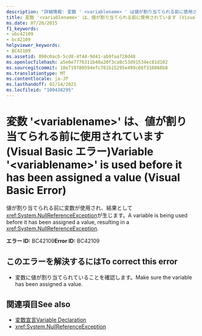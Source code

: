 ```yaml
---
description: "詳細情報: 変数 ' <variablename> ' は値が割り当てられる前に使用されています (Visual Basic エラー)"
title: 変数 '<variablename>' は、値が割り当てられる前に使用されています (Visual Basic エラー)
ms.date: 07/20/2015
f1_keywords:
- vbc42109
- bc42109
helpviewer_keywords:
- BC42109
ms.assetid: 890c0acb-5cd8-4f44-9d41-ab9faa728d48
ms.openlocfilehash: a5e6e7776311b48a20f3ca8c53d91534ec81d102
ms.sourcegitcommit: 10e719780594efc781b15295e499c66f316068b8
ms.translationtype: MT
ms.contentlocale: ja-JP
ms.lasthandoff: 02/14/2021
ms.locfileid: "100438295"
---
```

# <a name="variable-variablename-is-used-before-it-has-been-assigned-a-value-visual-basic-error"></a><span data-ttu-id="16e5d-103">変数 '\<variablename>' は、値が割り当てられる前に使用されています (Visual Basic エラー)</span><span class="sxs-lookup"><span data-stu-id="16e5d-103">Variable '\<variablename>' is used before it has been assigned a value (Visual Basic Error)</span></span>

<span data-ttu-id="16e5d-104">値が割り当てられる前に変数が使用され、結果として <xref:System.NullReferenceException>が生じます。</span><span class="sxs-lookup"><span data-stu-id="16e5d-104">A variable is being used before it has been assigned a value, resulting in a <xref:System.NullReferenceException>.</span></span>  
  
 <span data-ttu-id="16e5d-105">**エラー ID:** BC42109</span><span class="sxs-lookup"><span data-stu-id="16e5d-105">**Error ID:** BC42109</span></span>  
  
## <a name="to-correct-this-error"></a><span data-ttu-id="16e5d-106">このエラーを解決するには</span><span class="sxs-lookup"><span data-stu-id="16e5d-106">To correct this error</span></span>  
  
- <span data-ttu-id="16e5d-107">変数に値が割り当てられていることを確認します。</span><span class="sxs-lookup"><span data-stu-id="16e5d-107">Make sure the variable has been assigned a value.</span></span>  
  
## <a name="see-also"></a><span data-ttu-id="16e5d-108">関連項目</span><span class="sxs-lookup"><span data-stu-id="16e5d-108">See also</span></span>

- [<span data-ttu-id="16e5d-109">変数宣言</span><span class="sxs-lookup"><span data-stu-id="16e5d-109">Variable Declaration</span></span>](../programming-guide/language-features/variables/variable-declaration.md)
- <xref:System.NullReferenceException>
